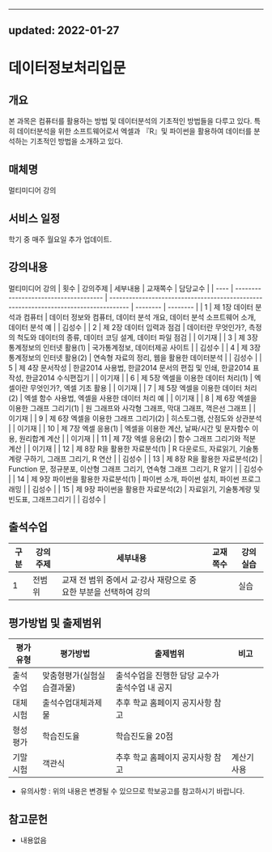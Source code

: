 ---------------
updated: 2022-01-27
---------------
# 데이터정보처리입문

## 개요
 본 과목은 컴퓨터를 활용하는 방법 및 데이터분석의 기초적인 방법들을 다루고 있다. 특히 데이터분석을 위한 소프트웨어로서 엑셀과 『R』및 파이썬을 활용하여 데이터를 분석하는 기초적인 방법을 소개하고 있다.

## 매체명
멀티미디어 강의

## 서비스 일정
학기 중 매주 월요일 추가 업데이트.

## 강의내용
멀티미디어 강의
| 횟수 | 강의주제                              | 세부내용                                                                             | 교재쪽수 | 담당교수 |
| ---- | ------------------------------------- | ------------------------------------------------------------------------------------ | -------- | -------- |
| 1    | 제 1장 데이터 분석과 컴퓨터           | 데이터 정보와 컴퓨터, 데이터 분석 개요, 데이터 분석 소프트웨어 소개, 데이터 분석 예  |          | 김성수   |
| 2    | 제 2장 데이터 입력과 점검             | 데이터란 무엇인가?, 측정의 척도와 데이터의 종류, 데이터 코딩 설계, 데이터 파일 점검  |          | 이기재   |
| 3    | 제 3장 통계정보의 인터넷 활용(1)      | 국가통계정보, 데이터제공 사이트                                                      |          | 김성수   |
| 4    | 제 3장 통계정보의 인터넷 활용(2)      | 연속형 자료의 정리, 웹을 활용한 데이터분석                                           |          | 김성수   |
| 5    | 제 4장 문서작성                       | 한글2014 사용법, 한글2014 문서의 편집 및 인쇄, 한글2014 표 작성, 한글2014 수식편집기 |          | 이기재   |
| 6    | 제 5장 엑셀을 이용한 데이터 처리(1)   | 엑셀이란 무엇인가?, 엑셀 기초 활용                                                   |          | 이기재   |
| 7    | 제 5장 엑셀을 이용한 데이터 처리(2)   | 엑셀 함수 사용법, 엑셀을 사용한 데이터 처리 예                                       |          | 이기재   |
| 8    | 제 6장 엑셀을 이용한 그래프 그리기(1) | 원 그래프와 사각형 그래프, 막대 그래프, 꺽은선 그래프                                |          | 이기재   |
| 9    | 제 6장 엑셀을 이용한 그래프 그리기(2) | 히스토그램, 산점도와 상관분석                                                        |          | 이기재   |
| 10   | 제 7장 엑셀 응용(1)                   | 엑셀을 이용한 계산, 날짜/시간 및 문자함수 이용, 원리합계 계산                        |          | 이기재   |
| 11   | 제 7장 엑셀 응용(2)                   | 함수 그래프 그리기와 적분 계산                                                       |          | 이기재   |
| 12   | 제 8장 R을 활용한 자료분석(1)         | R 다운로드, 자료읽기, 기술통계량 구하기, 그래프 그리기, R 연산                       |          | 김성수   |
| 13   | 제 8장 R을 활용한 자료분석(2)         | Function 문, 정규분포, 이산형 그래프 그리기, 연속형 그래프 그리기, R 알기            |          | 김성수   |
| 14   | 제 9장 파이썬을 활용한 자료분석(1)    | 파이썬  소개, 파이썬 설치, 파이썬 프로그래밍                                         |          | 김성수   |
| 15   | 제 9장 파이썬을 활용한 자료분석(2)    | 자료읽기, 기술통계량 및 빈도표, 그래프그리기                                         |          | 김성수   |

## 출석수업
| 구분 | 강의주제 | 세부내용                                                         | 교재쪽수 | 강의실습 |
| ---- | -------- | ---------------------------------------------------------------- | -------- | -------- |
| 1    | 전범위   | 교재 전 범위 중에서 교·강사 재량으로 중요한 부분을 선택하여 강의 |          | 실습     |

## 평가방법 및 출제범위
| 평가유형 | 평가방법                   | 출제범위                                       | 비고        |
| -------- | -------------------------- | ---------------------------------------------- | ----------- |
| 출석수업 | 맞춤형평가(실험실습결과물) | 출석수업을 진행한 담당 교수가 출석수업 내 공지 |             |
| 대체시험 | 출석수업대체과제물         | 추후 학교 홈페이지 공지사항 참고               |             |
| 형성평가 | 학습진도율                 | 학습진도율 20점                                |             |
| 기말시험 | 객관식                     | 추후 학교 홈페이지 공지사항 참고               | 계산기 사용 |

* 유의사항 : 위의 내용은 변경될 수 있으므로 학보공고를 참고하시기 바랍니다.


## 참고문헌
- 내용없음